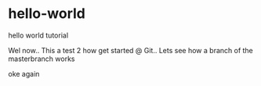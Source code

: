# hello-world
hello world tutorial

Wel now.. This a test 2 how get started @ Git..
Lets see how a branch of the masterbranch works

oke again
